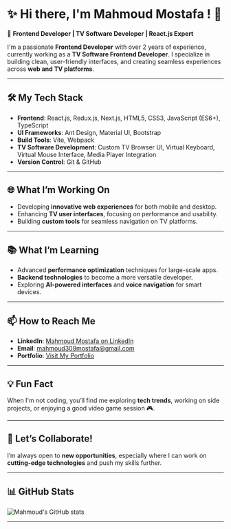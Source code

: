 # ✨ Hi there, I'm Mahmoud Mostafa ! 👋

🚀 **Frontend Developer | TV Software Developer | React.js Expert**

I'm a passionate **Frontend Developer** with over 2 years of experience, currently working as a **TV Software Frontend Developer**. I specialize in building clean, user-friendly interfaces, and creating seamless experiences across **web and TV platforms**.

---

## 🛠️ My Tech Stack

- **Frontend**: React.js, Redux.js, Next.js, HTML5, CSS3, JavaScript (ES6+), TypeScript
- **UI Frameworks**: Ant Design, Material UI, Bootstrap
- **Build Tools**: Vite, Webpack
- **TV Software Development**: Custom TV Browser UI, Virtual Keyboard, Virtual Mouse Interface, Media Player Integration
- **Version Control**: Git & GitHub

---

## 🌐 What I’m Working On

- Developing **innovative web experiences** for both mobile and desktop.
- Enhancing **TV user interfaces**, focusing on performance and usability.
- Building **custom tools** for seamless navigation on TV platforms.

---

## 📚 What I’m Learning

- Advanced **performance optimization** techniques for large-scale apps.
- **Backend technologies** to become a more versatile developer.
- Exploring **AI-powered interfaces** and **voice navigation** for smart devices.

---

## 📫 How to Reach Me

- **LinkedIn**: [Mahmoud Mostafa on LinkedIn](https://www.linkedin.com/in/mahmoud-mostafa-35b879216/)
- **Email**: [mahmoud309mostafa@gmail.com](mailto:mahmoud309mostafa@gmail.com)
- **Portfolio**: [Visit My Portfolio](https://newmahmoudportfolio.netlify.app/)

---

## 💡 Fun Fact

When I'm not coding, you’ll find me exploring **tech trends**, working on side projects, or enjoying a good video game session 🎮.

---

## 💬 Let’s Collaborate!

I’m always open to **new opportunities**, especially where I can work on **cutting-edge technologies** and push my skills further.

---

## 📊 GitHub Stats

![Mahmoud's GitHub stats](https://github-readme-stats.vercel.app/api?username=M7moudMostafa&show_icons=true&theme=radical)

---
